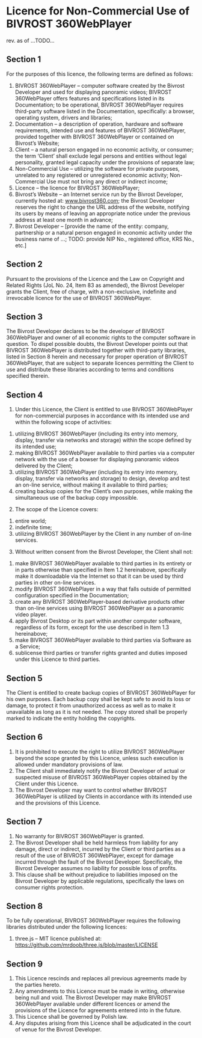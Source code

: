 Licence for Non-Commercial Use of BIVROST 360WebPlayer
======================================================
rev. as of ...TODO...


Section 1
---------

For the purposes of this licence, the following terms are defined as follows:
1)	BIVROST 360WebPlayer – computer software created by the Bivrost Developer and used for displaying panoramic videos; BIVROST 360WebPlayer offers features and specifications listed in its Documentation; to be operational, BIVROST 360WebPlayer requires third-party software listed in the Documentation, specifically: a browser, operating system, drivers and libraries;
2)	Documentation – a description of operation, hardware and software requirements, intended use and features of BIVROST 360WebPlayer, provided together with BIVROST 360WebPlayer or contained on Bivrost’s Website;
3)	Client – a natural person engaged in no economic activity, or consumer; the term ‘Client’ shall exclude legal persons and entities without legal personality, granted legal capacity under the provisions of separate law;
4)	Non-Commercial Use – utilizing the software for private purposes, unrelated to any registered or unregistered economic activity; Non-Commercial Use must not bring any direct or indirect income;
5)	Licence – the licence for BIVROST 360WebPlayer;
6)	Bivrost’s Website – an Internet service run by the Bivrost Developer, currently hosted at: www.bivrost360.com; the Bivrost Developer reserves the right to change the URL address of the website, notifying its users by means of leaving an appropriate notice under the previous address at least one month in advance;
7)	Bivrost Developer – [provide the name of the entity: company, partnership or a natural person engaged in economic activity under the business name of ...; TODO: provide NIP No., registered office, KRS No., etc.]


Section 2
---------

Pursuant to the provisions of the Licence and the Law on Copyright and Related Rights (JoL No. 24, Item 83 as amended), the Bivrost Developer grants the Client, free of charge, with a non-exclusive, indefinite and irrevocable licence for the use of BIVROST 360WebPlayer.


Section 3
---------

The Bivrost Developer declares to be the developer of BIVROST 360WebPlayer and owner of all economic rights to the computer software in question. To dispel possible doubts, the Bivrost Developer points out that BIVROST 360WebPlayer is distributed together with third-party libraries, listed in Section 8 herein and necessary for proper operation of BIVROST 360WebPlayer, that are subject to separate licences permitting the Client to use and distribute these libraries according to terms and conditions specified therein.


Section 4
---------

1.	Under this Licence, the Client is entitled to use BIVROST 360WebPlayer for non-commercial purposes in accordance with its intended use and within the following scope of activities:
1)	utilizing BIVROST 360WebPlayer (including its entry into memory, display, transfer via networks and storage) within the scope defined by its intended use;
2)	making BIVROST 360WebPlayer available to third parties via a computer network with the use of a bowser for displaying panoramic videos delivered by the Client;
3)	utilizing BIVROST 360WebPlayer (including its entry into memory, display, transfer via networks and storage) to design, develop and test an on-line service, without making it available to third parties;
4)	creating backup copies for the Client’s own purposes, while making the simultaneous use of the backup copy impossible.
2.	The scope of the Licence covers:
1)	entire world;
2)	indefinite time;
3)	utilizing BIVROST 360WebPlayer by the Client in any number of on-line services.
3.	Without written consent from the Bivrost Developer, the Client shall not:
1)	make BIVROST 360WebPlayer available to third parties in its entirety or in parts otherwise than specified in Item 1.2 hereinabove, specifically make it downloadable via the Internet so that it can be used by third parties in other on-line services.
2)	modify BIVROST 360WebPlayer in a way that falls outside of permitted configuration specified in the Documentation;
3)	create any BIVROST 360WebPlayer-based derivative products other than on-line services using BIVROST 360WebPlayer as a panoramic video player.
4)	apply Bivrost Desktop or its part within another computer software, regardless of its form, except for the use described in Item 1.3 hereinabove;
5)	make BIVROST 360WebPlayer available to third parties via Software as a Service;
6)	sublicense third parties or transfer rights granted and duties imposed under this Licence to third parties.


Section 5
---------

The Client is entitled to create backup copies of BIVROST 360WebPlayer for his own purposes. Each backup copy shall be kept safe to avoid its loss or damage, to protect it from unauthorized access as well as to make it unavailable as long as it is not needed. The copy stored shall be properly marked to indicate the entity holding the copyrights.


Section 6
---------

1.	It is prohibited to execute the right to utilize BIVROST 360WebPlayer beyond the scope granted by this Licence, unless such execution is allowed under mandatory provisions of law.
2.	The Client shall immediately notify the Bivrost Developer of actual or suspected misuse of BIVROST 360WebPlayer copies obtained by the Client under this Licence.
3.	The Bivrost Developer may want to control whether BIVROST 360WebPlayer is utilized by Clients in accordance with its intended use and the provisions of this Licence.


Section 7
---------

1.	No warranty for BIVROST 360WebPlayer is granted.
2.	The Bivrost Developer shall be held harmless from liability for any damage, direct or indirect, incurred by the Client or third parties as a result of the use of BIVROST 360WebPlayer, except for damage incurred through the fault of the Bivrost Developer. Specifically, the Bivrost Developer assumes no liability for possible loss of profits.
3.	This clause shall be without prejudice to liabilities imposed on the Bivrost Developer by applicable regulations, specifically the laws on consumer rights protection.


Section 8
---------

To be fully operational, BIVROST 360WebPlayer requires the following libraries distributed under the following licences:
1)	three.js – MIT licence published at: https://github.com/mrdoob/three.js/blob/master/LICENSE


Section 9
---------

1.	This Licence rescinds and replaces all previous agreements made by the parties hereto.
2.	Any amendments to this Licence must be made in writing, otherwise being null and void. The Bivrost Developer may make BIVROST 360WebPlayer available under different licences or amend the provisions of the Licence for agreements entered into in the future.
3.	This Licence shall be governed by Polish law.
4.	Any disputes arising from this Licence shall be adjudicated in the court of venue for the Bivrost Developer.
